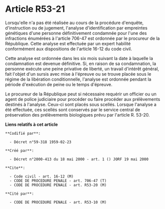 # Article R53-21

Lorsqu'elle n'a pas été réalisée au cours de la procédure d'enquête, d'instruction ou de jugement, l'analyse d'identification
par empreintes génétiques d'une personne définitivement condamnée pour l'une des infractions énumérées à l'article 706-47 est
ordonnée par le procureur de la République. Cette analyse est effectuée par un expert habilité conformément aux dispositions
de l'article 16-12 du code civil.

Cette analyse est ordonnée dans les six mois suivant la date à laquelle la condamnation est devenue définitive. Si, en raison
de sa condamnation, la personne exécute une peine privative de liberté, un travail d'intérêt général, fait l'objet d'un
sursis avec mise à l'épreuve ou se trouve placée sous le régime de la libération conditionnelle, l'analyse est ordonnée
pendant la période d'exécution de peine ou le temps d'épreuve.

Le procureur de la République peut si nécessaire requérir un officier ou un agent de police judiciaire pour procéder ou faire
procéder aux prélèvements destinés à l'analyse. Ceux-ci sont placés sous scellés. Lorsque l'analyse a été effectuée, ces
scellés sont conservés par le service central de préservation des prélèvements biologiques prévu par l'article R. 53-20.

**Liens relatifs à cet article**

	**Codifié par**:

	  - Décret n°59-318 1959-02-23

	**Créé par**:

	  - Décret n°2000-413 du 18 mai 2000 - art. 1 () JORF 19 mai 2000

	**Cite**:

	  - Code civil - art. 16-12 (M)
	  - CODE DE PROCEDURE PENALE - art. 706-47 (T)
	  - CODE DE PROCEDURE PENALE - art. R53-20 (M)

	**Cité par**:

	  - CODE DE PROCEDURE PENALE - art. R53-10 (M)
